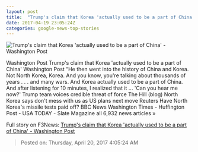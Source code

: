 ```yaml
---
layout: post
title:  "Trump's claim that Korea 'actually used to be a part of China' - Washington Post"
date: 2017-04-19 23:05:24Z
categories: google-news-top-stories
---
```


![Trump's claim that Korea 'actually used to be a part of China' - Washington Post](https://img.washingtonpost.com/rf/image_1484w/2010-2019/WashingtonPost/2017/04/09/Editorial-Opinion/Images/AFP_NC30Q-2043.jpg)

Washington Post Trump's claim that Korea 'actually used to be a part of China' Washington Post “He then went into the history of China and Korea. Not North Korea, Korea. And you know, you're talking about thousands of years . . . and many wars. And Korea actually used to be a part of China. And after listening for 10 minutes, I realized that it ... 'Can you hear me now?' Trump team voices credible threat of force The Hill (blog) North Korea says don't mess with us as US plans next move Reuters Have North Korea's missile tests paid off? BBC News Washington Times - Huffington Post - USA TODAY - Slate Magazine all 6,932 news articles »


Full story on F3News: [Trump's claim that Korea 'actually used to be a part of China' - Washington Post](http://www.f3nws.com/n/u3ycxG)

> Posted on: Thursday, April 20, 2017 4:05:24 AM
